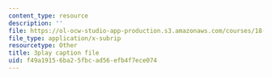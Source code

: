 ```yaml
---
content_type: resource
description: ''
file: https://ol-ocw-studio-app-production.s3.amazonaws.com/courses/18-01sc-single-variable-calculus-fall-2010/f49a19156ba25fbcad56efb4f7ece074_4sTKcvYMNxk.vtt
file_type: application/x-subrip
resourcetype: Other
title: 3play caption file
uid: f49a1915-6ba2-5fbc-ad56-efb4f7ece074
---
```

